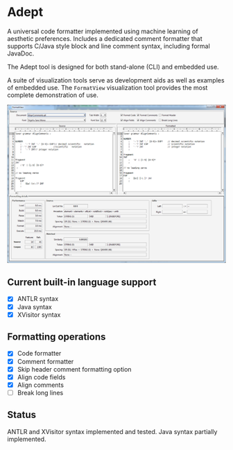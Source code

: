 # Adept

A universal code formatter implemented using machine learning of aesthetic preferences. 
Includes a dedicated comment formatter that supports C/Java style block and line 
comment syntax, including formal JavaDoc. 

The Adept tool is designed for both stand-alone (CLI) and embedded use.

A suite of visualization tools serve as development aids as well as examples of embedded 
use. The `FormatView` visualization tool provides the most complete demonstration 
of use.

![FormatView](FormatView.png)

## Current built-in language support

- [x] ANTLR syntax
- [x] Java syntax
- [x] XVisitor syntax

## Formatting operations

- [x] Code formatter
- [x] Comment formatter
- [x] Skip header comment formatting option
- [x] Align code fields
- [x] Align comments
- [ ] Break long lines

## Status

ANTLR and XVisitor syntax implemented and tested. Java syntax partially implemented.


